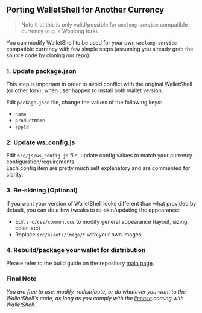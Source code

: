 ## Porting WalletShell for Another Currency

> Note that this is only valid/possible for `woolong-service` compatible currency (e.g. a Woolong fork).

You can modify WalletShell to be used for your own `woolong-service` compatible currency with few simple steps (assuming you already grab the source code by cloning our repo):

### 1. Update package.json
This step is important in order to avoid conflict with the original WalletShell (or other fork), when user happen to install both wallet version.

Edit `package.json` file, change the values of the following keys:
- `name`
- `productName`
- `appId`

### 2. Update ws_config.js
Edit `src/js/ws_config.js` file, update config values to match your currency configuration/requirements.  
Each config item are pretty much self explanatory and are commented for clarity.

### 3. Re-skining (Optional)
If you want your version of WalletShell looks different than what provided by default, you can do a few tweaks to re-skin/updating the appearance:
- Edit `src/css/common.css` to modify general appearance (layout, sizing, color, etc)
- Replace `src/assets/image/*` with your own images.

### 4. Rebuild/package your wallet for distribution
Please refer to the build guide on the repository [main page](https://github.com/Woolong-coin/woolong-wallet-electron).

### Final Note
_You are free to use, modify, redistribute, or do whatever you want to the WalletShell's code, as long as you comply with the [license](https://github.com/Woolong-coin/woolong-wallet-electron/blob/master/LICENSE.md) coming with WalletShell_.
